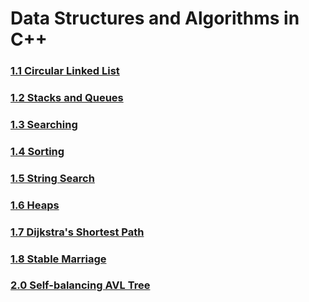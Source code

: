 # Data Structures and Algorithms in C++

### [1.1 Circular Linked List](https://github.com/goopey7/cmp201-ax1.1)

### [1.2 Stacks and Queues](https://github.com/goopey7/cmp201-ax1.2)

### [1.3 Searching](https://github.com/goopey7/cmp201-ax1.3)

### [1.4 Sorting](https://github.com/goopey7/cmp201-ax1.4)

### [1.5 String Search](https://github.com/goopey7/cmp201-ax1.5)

### [1.6 Heaps](https://github.com/goopey7/cmp201-ax1.6)

### [1.7 Dijkstra's Shortest Path](https://github.com/goopey7/cmp201-ax1.7)

### [1.8 Stable Marriage](https://github.com/goopey7/cmp201-ax1.8)

### [2.0 Self-balancing AVL Tree](https://github.com/goopey7/cmp201-ax2)
